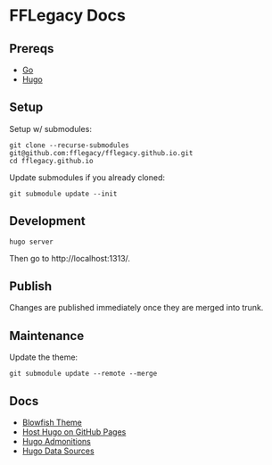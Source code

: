 # FFLegacy Docs

## Prereqs

- [Go](https://go.dev/doc/install)
- [Hugo](https://gohugo.io/getting-started/quick-start/)

## Setup

Setup w/ submodules:

```shell
git clone --recurse-submodules git@github.com:fflegacy/fflegacy.github.io.git
cd fflegacy.github.io
```

Update submodules if you already cloned:

```shell
git submodule update --init
```

## Development

```shell
hugo server
```

Then go to http://localhost:1313/.

## Publish

Changes are published immediately once they are merged into trunk.

## Maintenance

Update the theme:

```shell
git submodule update --remote --merge
```

## Docs

- [Blowfish Theme](https://blowfish.page/docs/)
- [Host Hugo on GitHub Pages](https://gohugo.io/host-and-deploy/host-on-github-pages/)
- [Hugo Admonitions](https://github.com/KKKZOZ/hugo-admonitions)
- [Hugo Data Sources](https://gohugo.io/content-management/data-sources/)